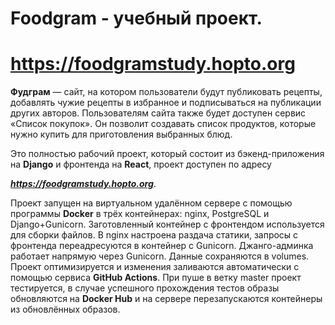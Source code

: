 # Foodgram - учебный проект.
# https://foodgramstudy.hopto.org

**Фудграм** — сайт, на котором пользователи будут публиковать рецепты, 
добавлять чужие рецепты в избранное и подписываться на публикации других авторов.
Пользователям сайта также будет доступен сервис «Список покупок».
Он позволит создавать список продуктов, которые нужно купить для приготовления выбранных блюд.

Это полностью рабочий проект, который состоит из бэкенд-приложения на **Django** и 
фронтенда на **React**, проект доступен по адресу 

***https://foodgramstudy.hopto.org***.

Проект запущен на виртуальном удалённом сервере с помощью программы **Docker**
в трёх контейнерах: nginx, PostgreSQL и Django+Gunicorn.
Заготовленный контейнер с фронтендом используется для сборки файлов.
В nginx настроена раздача статики, запросы с фронтенда переадресуются в контейнер с Gunicorn.
Джанго-админка работает напрямую через Gunicorn. Данные сохраняются в volumes.
Проект оптимизируется и изменения заливаются автоматически с помощью сервиса **GitHub Actions**.
При пуше в ветку master проект тестируется, в случае успешного прохождения тестов образы обновляются 
на **Docker Hub** и на сервере перезапускаются контейнеры из обновлённых образов.
